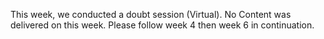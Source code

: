 This week, we conducted a doubt session (Virtual). No Content was delivered on this week. Please follow week 4 then week 6 in continuation.
